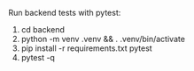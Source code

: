 Run backend tests with pytest:

1) cd backend
2) python -m venv .venv && . .venv/bin/activate
3) pip install -r requirements.txt pytest
4) pytest -q
